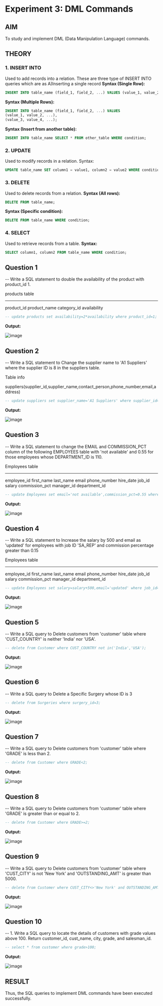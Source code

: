 # Experiment 3: DML Commands

## AIM
To study and implement DML (Data Manipulation Language) commands.

## THEORY

### 1. INSERT INTO
Used to add records into a relation.
These are three type of INSERT INTO queries which are as
A)Inserting a single record
**Syntax (Single Row):**
```sql
INSERT INTO table_name (field_1, field_2, ...) VALUES (value_1, value_2, ...);
```
**Syntax (Multiple Rows):**
```sql
INSERT INTO table_name (field_1, field_2, ...) VALUES
(value_1, value_2, ...),
(value_3, value_4, ...);
```
**Syntax (Insert from another table):**
```sql
INSERT INTO table_name SELECT * FROM other_table WHERE condition;
```
### 2. UPDATE
Used to modify records in a relation.
Syntax:
```sql
UPDATE table_name SET column1 = value1, column2 = value2 WHERE condition;
```
### 3. DELETE
Used to delete records from a relation.
**Syntax (All rows):**
```sql
DELETE FROM table_name;
```
**Syntax (Specific condition):**
```sql
DELETE FROM table_name WHERE condition;
```
### 4. SELECT
Used to retrieve records from a table.
**Syntax:**
```sql
SELECT column1, column2 FROM table_name WHERE condition;
```
**Question 1**
--
-- Write a SQL statement to double the availability of the product with product_id 1.

products table

---------------
product_id
product_name
category_id
availability

```sql
-- update products set availability=2*availability where product_id=1;
```

**Output:**

![image](https://github.com/user-attachments/assets/3bb9ba82-a274-41d9-b19f-6debf7f30bd2)

**Question 2**
---
-- Write a SQL statement to Change the supplier name to 'A1 Suppliers' where the supplier ID is 8 in the suppliers table.

Table info

suppliers(supplier_id,supplier_name,contact_person,phone_number,email,address)

```sql
-- update suppliers set supplier_name='A1 Suppliers' where supplier_id=8;
```

**Output:**

![image](https://github.com/user-attachments/assets/a3964af3-33a9-4c38-b494-41050fe62af6)

**Question 3**
---
-- Write a SQL statement to change the EMAIL and COMMISSION_PCT column of the following EMPLOYEES table with 'not available' and 0.55 for those employees whose DEPARTMENT_ID is 110.

Employees table

---------------
employee_id
first_name
last_name
email
phone_number
hire_date
job_id
salary
commission_pct
manager_id
department_id

```sql
-- update Employees set email='not available',commission_pct=0.55 where department_id=110;
```

**Output:**

![image](https://github.com/user-attachments/assets/f58d4c73-b50b-419a-a0ca-42efaa243cae)

**Question 4**
---
-- Write a SQL statement to Increase the salary by 500 and email as 'updated' for employees with job ID 'SA_REP' and commission percentage greater than 0.15

Employees table

---------------
employee_id
first_name
last_name
email
phone_number
hire_date
job_id
salary
commission_pct
manager_id
department_id

```sql
-- update Employees set salary=salary+500,email='updated' where job_id='SA_REP' and commission_pct>0.15;
```

**Output:**

![image](https://github.com/user-attachments/assets/dd6da570-e5ab-4ada-8135-1cbf457e9ef9)

**Question 5**
---
-- Write a SQL query to Delete customers from 'customer' table where 'CUST_COUNTRY' is neither 'India' nor 'USA'.

```sql
-- delete from Customer where CUST_COUNTRY not in('India','USA');
```

**Output:**

![image](https://github.com/user-attachments/assets/133b8fc0-4252-4f0a-8a1a-d235d2310e2b)

**Question 6**
---
-- Write a SQL query to Delete a Specific Surgery whose ID is 3

```sql
-- delete from Surgeries where surgery_id=3;
```

**Output:**

![image](https://github.com/user-attachments/assets/99b7e2b2-b9a2-48a0-b471-b050518a19fb)

**Question 7**
---
-- Write a SQL query to Delete customers from 'customer' table where 'GRADE' is less than 2.

```sql
-- delete from Customer where GRADE<2;
```

**Output:**

![image](https://github.com/user-attachments/assets/4a68caa1-f1e8-498e-a09d-14291831bce9)

**Question 8**
---
-- Write a SQL query to Delete customers from 'customer' table where 'GRADE' is greater than or equal to 2.

```sql
-- delete from Customer where GRADE>=2;
```

**Output:**

![image](https://github.com/user-attachments/assets/a79f43f4-e931-4dad-8dbd-75d74588a14d)

**Question 9**
---
-- Write a SQL query to Delete customers from 'customer' table where 'CUST_CITY' is not 'New York' and 'OUTSTANDING_AMT' is greater than 5000.

```sql
-- delete from Customer where CUST_CITY<>'New York' and OUTSTANDING_AMT>5000;
```

**Output:**

![image](https://github.com/user-attachments/assets/e8599715-52d7-46f6-a102-e10530834595)

**Question 10**
---
-- 1.    Write a SQL query to locate the details of customers with grade values above 100. Return customer_id, cust_name, city, grade, and salesman_id.

```sql
-- select * from customer where grade>100; 
```

**Output:**

![image](https://github.com/user-attachments/assets/eb757446-0578-4807-b44e-8c9ad74bb284)

## RESULT
Thus, the SQL queries to implement DML commands have been executed successfully.
